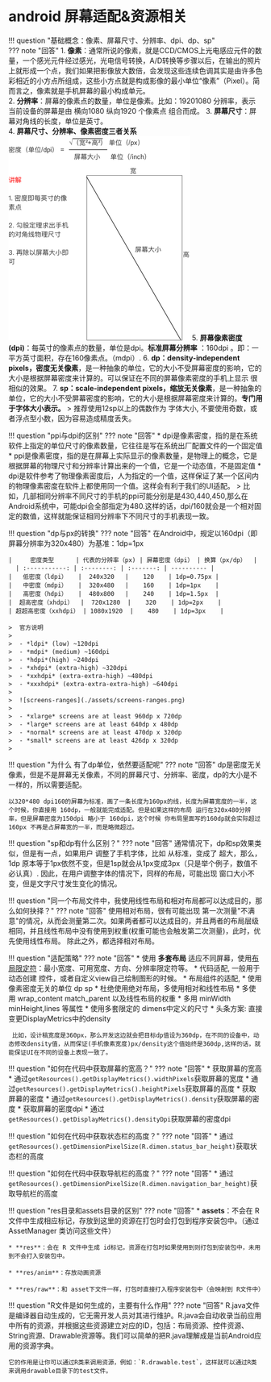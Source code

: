 # android 屏幕适配&资源相关
!!! question "基础概念：像素、屏幕尺寸、分辨率、dpi、dp、sp"  
??? note "回答"
    1. **像素**：通常所说的像素，就是CCD/CMOS上光电感应元件的数量，一个感光元件经过感光，光电信号转换，A/D转换等步骤以后，在输出的照片上就形成一个点，我们如果把影像放大数倍，会发现这些连续色调其实是由许多色彩相近的小方点所组成，这些小方点就是构成影像的最小单位“像素”（Pixel）。简而言之，像素就是手机屏幕的最小构成单元。  
    2. **分辨率**：屏幕的像素点的数量，单位是像素。比如：19201080 分辨率，表示当前设备的屏幕是由 横向1080 纵向1920 个像素点 组合而成。
    3. **屏幕尺寸**：屏幕对角线的长度，单位是英寸。  
    4. **屏幕尺寸、分辨率、像素密度三者关系** ![944365-2b5dc928ab334440](./assets/944365-2b5dc928ab334440.png)
    5. **屏幕像素密度(dpi)**：每英寸的像素点的数量，单位是dpi。**标准屏幕分辨率** ：160dpi 。即：一平方英寸面积，存在160像素点。（mdpi）.
    6. **dp：density-independent pixels，密度无关像素**，是一种抽象的单位，它的大小不受屏幕密度的影响，它的大小是根据屏幕密度来计算的。可以保证在不同的屏幕像素密度的手机上显示 很相似的效果。
    7. **sp：scale-independent pixels，缩放无关像素**，是一种抽象的单位，它的大小不受屏幕密度的影响，它的大小是根据屏幕密度来计算的。**专门用于字体大小表示。**
    > 推荐使用12sp以上的偶数作为 字体大小, 不要使用奇数，或者浮点型小数，因为容易造成精度丢失。

!!! question "ppi与dpi的区别"
??? note "回答"
     * dpi是像素密度，指的是在系统软件上指定的单位尺寸的像素数量，它往往是写在系统出厂配置文件的一个固定值
     * ppi是像素密度，指的是在屏幕上实际显示的像素数量，是物理上的概念，它是根据屏幕的物理尺寸和分辨率计算出来的一个值，它是一个动态值，不是固定值
     * dpi是软件参考了物理像素密度后，人为指定的一个值，这样保证了某一个区间内的物理像素密度在软件上都使用同一个值。这样会有利于我们的UI适配。
     > 比如，几部相同分辨率不同尺寸的手机的ppi可能分别是是430,440,450,那么在Android系统中，可能dpi会全部指定为480.这样的话，dpi/160就会是一个相对固定的数值，这样就能保证相同分辨率下不同尺寸的手机表现一致。
    
!!! question "dp与px的转换"
??? note "回答"
    在Android中，规定以160dpi（即屏幕分辨率为320x480）为基准：1dp=1px
    
    |     密度类型      | 代表的分辨率（px) | 屏幕密度（dpi） | 换算（px/dp）  |
      | :-----------: | :--------: | :-------: | ---------- |
    |   低密度（ldpi）   |  240x320   |    120    | 1dp=0.75px |
    |   中密度（mdpi）   |  320x480   |    160    | 1dp=1px    |
    |   高密度（hdpi）   |  480x800   |    240    | 1dp=1.5px  |
    |  超高密度（xhdpi）  |  720x1280  |    320    | 1dp=2px    |
    | 超超高密度（xxhdpi） | 1080x1920  |    480    | 1dp=3px    |
    
    >  官方说明
    >
    >  - *ldpi* (low) ~120dpi
    >  - *mdpi* (medium) ~160dpi
    >  - *hdpi*(high) ~240dpi
    >  - *xhdpi* (extra-high) ~320dpi
    >  - *xxhdpi* (extra-extra-high) ~480dpi
    >  - *xxxhdpi* (extra-extra-extra-high) ~640dpi
    >
    >  ![screens-ranges](./assets/screens-ranges.png)
    >
    >  - *xlarge* screens are at least 960dp x 720dp
    >  - *large* screens are at least 640dp x 480dp
    >  - *normal* screens are at least 470dp x 320dp
    >  - *small* screens are at least 426dp x 320dp
    >



!!! question "为什么 有了dp单位，依然要适配呢"
??? note "回答"
    dp是密度无关像素，但是不是屏幕无关像素，不同的屏幕尺寸、分辨率、密度，dp的大小是不一样的，所以需要适配。
    
    以320*480 dpi160的屏幕为标准，画了一条长度为160px的线，长度为屏幕宽度的一半，这个时候，你直接用 160dp，一般就能完成适配。但是如果这样的布局 运行在320x480分辨率，但是屏幕密度为150dpi 略小于 160dpi，这个时候 你布局里面写的160dp就会实际超过160px 不再是占屏幕宽的一半，而是略微超过。

!!! question "sp和dp有什么区别？"
??? note "回答"
    通常情况下，dp和sp效果类似，但是有一点，如果用户 调整了手机字体，比如 从标准，变成了 超大，那么，1dp 原本等于1px依然不变，但是1sp就会从1px变成3px（只是举个例子，数值不必认真）.
    因此，在用户调整字体的情况下，同样的布局，可能出现 窗口大小不变，但是文字尺寸发生变化的情况。
    
!!! question "同一个布局文件中，我使用线性布局和相对布局都可以达成目的，那么如何抉择？"
??? note "回答"
    使用相对布局，很有可能出现 第一次测量"不满意"的情况，从而会测量第二次。如果两者都可以达成目的，并且两者的布局层级相同，并且线性布局中没有使用到权重(权重可能也会触发第二次测量)，此时，优先使用线性布局。 除此之外，都选择相对布局。

!!! question "适配策略"
??? note "回答"
    * 使用 **多套布局** 适应不同屏幕，使用[布局限定符](https://developer.android.com/guide/topics/resources/providing-resources.html?hl=zh-cn)：最小宽度、可用宽度、方向、分辨率限定符等。
    * 代码适配, 一般用于动态创建 控件，或者自定义view自己绘制图形的时候。
    * 布局组件的适配,
        * 使用像素密度无关的单位 dp sp
        * 杜绝使用绝对布局，多使用相对和线性布局
        * 多使用 wrap_content match_parent 以及线性布局的权重
        * 多用 minWidth minHeight,lines 等属性
        * 使用多套限定的 dimens中定义的尺寸
     * 头条方案: 直接变更DisplayMetrics中的density

     比如，设计稿宽度是360px，那么开发这边就会把目标dp值设为360dp，在不同的设备中，动态修改density值，从而保证(手机像素宽度)px/density这个值始终是360dp,这样的话，就能保证UI在不同的设备上表现一致了。   

!!! question "如何在代码中获取屏幕的宽高？"
??? note "回答"
    * 获取屏幕的宽高
        * 通过`getResources().getDisplayMetrics().widthPixels`获取屏幕的宽度
        * 通过`getResources().getDisplayMetrics().heightPixels`获取屏幕的高度
    * 获取屏幕的密度
        * 通过`getResources().getDisplayMetrics().density`获取屏幕的密度
    * 获取屏幕的密度dpi
        * 通过`getResources().getDisplayMetrics().densityDpi`获取屏幕的密度dpi

!!! question "如何在代码中获取状态栏的高度？"
??? note "回答"
    * 通过`getResources().getDimensionPixelSize(R.dimen.status_bar_height)`获取状态栏的高度

!!! question "如何在代码中获取导航栏的高度？"
??? note "回答"
    * 通过`getResources().getDimensionPixelSize(R.dimen.navigation_bar_height)`获取导航栏的高度


!!! question "res目录和assets目录的区别"
??? note "回答"
    * **assets**：不会在 R文件中生成相应标记，存放到这里的资源在打包时会打包到程序安装包中。（通过 AssetManager 类访问这些文件）

    * **res**：会在 R 文件中生成 id标记，资源在打包时如果使用到则打包到安装包中，未用到不会打入安装包中。

    * **res/anim**：存放动画资源

    * **res/raw**：和 asset下文件一样，打包时直接打入程序安装包中（会映射到 R文件中）

!!! question "R文件是如何生成的，主要有什么作用"
??? note "回答"
    R.java文件是编译器自动生成的，它无需开发人员对其进行维护。R.java会自动收录当前应用中所有的资源，并根据这些资源建立对应的ID，包括：布局资源、控件资源、String资源、Drawable资源等。我们可以简单的把R.java理解成是当前Android应用的资源字典。
    
    它的作用是让你可以通过R类来调用资源，例如：`R.drawable.test`，这样就可以通过R类来调用drawable目录下的test文件。

